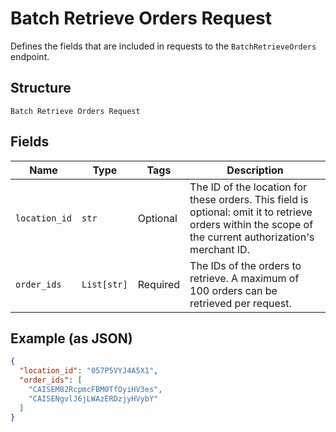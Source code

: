 
# Batch Retrieve Orders Request

Defines the fields that are included in requests to the
`BatchRetrieveOrders` endpoint.

## Structure

`Batch Retrieve Orders Request`

## Fields

| Name | Type | Tags | Description |
|  --- | --- | --- | --- |
| `location_id` | `str` | Optional | The ID of the location for these orders. This field is optional: omit it to retrieve<br>orders within the scope of the current authorization's merchant ID. |
| `order_ids` | `List[str]` | Required | The IDs of the orders to retrieve. A maximum of 100 orders can be retrieved per request. |

## Example (as JSON)

```json
{
  "location_id": "057P5VYJ4A5X1",
  "order_ids": [
    "CAISEM82RcpmcFBM0TfOyiHV3es",
    "CAISENgvlJ6jLWAzERDzjyHVybY"
  ]
}
```

